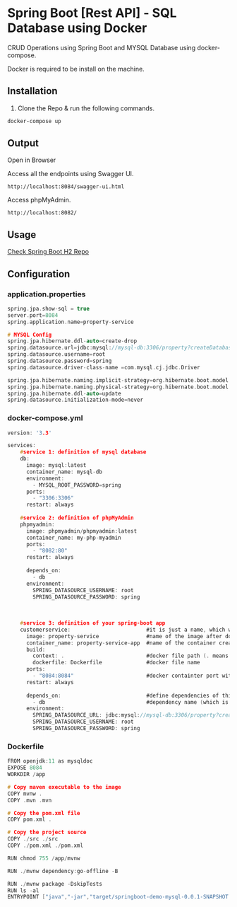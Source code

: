 # Spring Boot [Rest API] - SQL Database using Docker

CRUD Operations using Spring Boot and MYSQL Database using docker-compose.

Docker is required to be install on the machine.

## Installation
1) Clone the Repo & run the following commands.

```bash
docker-compose up
```

## Output

Open in Browser

Access all the endpoints using Swagger UI.

```
http://localhost:8084/swagger-ui.html
```
Access phpMyAdmin.

```
http://localhost:8082/
```

## Usage
[Check Spring Boot H2 Repo](https://github.com/atharvasiddhabhatti/Springboot-Playground/tree/main/springboot-demo-h2)
## Configuration

### application.properties

```c
spring.jpa.show-sql = true
server.port=8084
spring.application.name=property-service

# MYSQL Config
spring.jpa.hibernate.ddl-auto=create-drop
spring.datasource.url=jdbc:mysql://mysql-db:3306/property?createDatabaseIfNotExist=true
spring.datasource.username=root
spring.datasource.password=spring
spring.datasource.driver-class-name =com.mysql.cj.jdbc.Driver

spring.jpa.hibernate.naming.implicit-strategy=org.hibernate.boot.model.naming.ImplicitNamingStrategyLegacyJpaImpl
spring.jpa.hibernate.naming.physical-strategy=org.hibernate.boot.model.naming.PhysicalNamingStrategyStandardImpl
spring.jpa.hibernate.ddl-auto=update
spring.datasource.initialization-mode=never
```

### docker-compose.yml

```c
version: '3.3'

services:
    #service 1: definition of mysql database
    db:
      image: mysql:latest
      container_name: mysql-db  
      environment:
        - MYSQL_ROOT_PASSWORD=spring
      ports:
        - "3306:3306"
      restart: always
      
    #service 2: definition of phpMyAdmin
    phpmyadmin:
      image: phpmyadmin/phpmyadmin:latest
      container_name: my-php-myadmin
      ports:
        - "8082:80"
      restart: always
        
      depends_on:
        - db
      environment:
        SPRING_DATASOURCE_USERNAME: root
        SPRING_DATASOURCE_PASSWORD: spring
      
    
    
    #service 3: definition of your spring-boot app 
    customerservice:                        #it is just a name, which will be used only in this file.
      image: property-service               #name of the image after dockerfile executes
      container_name: property-service-app  #name of the container created from docker image
      build:
        context: .                          #docker file path (. means root directory)
        dockerfile: Dockerfile              #docker file name
      ports:
        - "8084:8084"                       #docker containter port with your os port
      restart: always
        
      depends_on:                           #define dependencies of this app
        - db                                #dependency name (which is defined with this name 'db' in this file earlier)
      environment:
        SPRING_DATASOURCE_URL: jdbc:mysql://mysql-db:3306/property?createDatabaseIfNotExist=true
        SPRING_DATASOURCE_USERNAME: root
        SPRING_DATASOURCE_PASSWORD: spring
```
### Dockerfile
```c
FROM openjdk:11 as mysqldoc
EXPOSE 8084
WORKDIR /app

# Copy maven executable to the image
COPY mvnw .
COPY .mvn .mvn

# Copy the pom.xml file
COPY pom.xml .

# Copy the project source
COPY ./src ./src
COPY ./pom.xml ./pom.xml

RUN chmod 755 /app/mvnw

RUN ./mvnw dependency:go-offline -B

RUN ./mvnw package -DskipTests
RUN ls -al
ENTRYPOINT ["java","-jar","target/springboot-demo-mysql-0.0.1-SNAPSHOT.jar"]
```